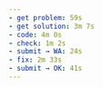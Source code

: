 ```yaml
---
- get problem: 59s
- get solution: 3m 7s
- code: 4m 0s
- check: 1m 2s
- submit → WA: 24s
- fix: 2m 33s
- submit → OK: 41s
---
```


